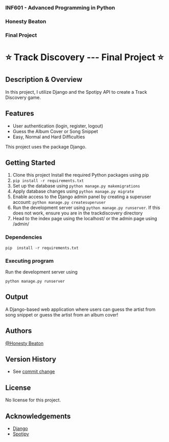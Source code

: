 ### INF601 - Advanced Programming in Python
### Honesty Beaton
### Final Project


# ⭐ Track Discovery --- Final Project ⭐

## Description & Overview
In this project, I utilize Django and the Spotipy API to create a Track Discovery game.

## Features
 * User authentication (login, register, logout) 
 * Guess the Album Cover or Song Snippet
 * Easy, Normal and Hard Difficulties


This project uses the package Django.

## Getting Started
1) Clone this project
Install the required Python packages using pip
2) ```pip install -r requirements.txt ```
3) Set up the database using ```python manage.py makemigrations```
4) Apply database changes using ```python manage.py migrate``` 
5) Enable access to the Django admin panel by creating a superuser account: ```python manage.py createsuperuser```
6) Run the development server using ```python manage.py runserver```. If this does not work, ensure you are in the trackdiscovery directory
7) Head to the index page using the localhost/ or the admin page using /admin/

### Dependencies
```
pip  install -r requirements.txt

```

### Executing program
Run the development server using 
```
python manage.py runserver
```

## Output

A Django-based web application where users can guess the artist from song snippet or guess the artist from an album cover!

## Authors

[@Honesty Beaton](https://github.com/Honesty-Beaton)


## Version History

* See [commit change]()

## License

No license for this project.

## Acknowledgements
* [Django](https://docs.djangoproject.com/en/4.2/intro/tutorial01/)
* [Spotipy](https://pypi.org/project/spotipy/)